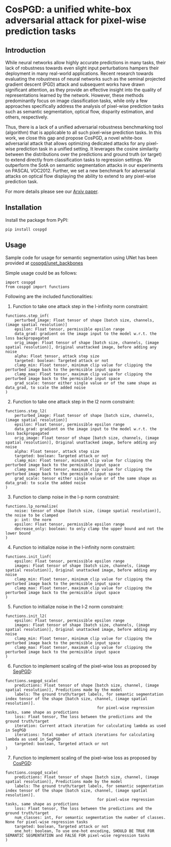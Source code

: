 # CosPGD: a unified white-box adversarial attack for pixel-wise prediction tasks

## Introduction

While neural networks allow highly accurate predictions in many tasks, their lack of robustness towards even slight input perturbations hampers their deployment in many real-world applications.
Recent research towards evaluating the robustness of neural networks such as the seminal projected gradient descent (PGD) attack and subsequent works have drawn significant attention, as they provide an effective insight into the quality of representations learned by the network.
However, these methods predominantly focus on image classification tasks, while only a few approaches specifically address the analysis of pixel-wise prediction tasks such as semantic segmentation, optical flow, disparity estimation, and others, respectively. 

Thus, there is a lack of a unified adversarial robustness benchmarking tool (algorithm) that is applicable to all such pixel-wise prediction tasks.
In this work, we close this gap and propose CosPGD, a novel white-box adversarial attack that allows optimizing dedicated attacks for any pixel-wise prediction task in a unified setting.
It leverages the cosine similarity between the distributions over the predictions and ground truth (or target) to extend directly from classification tasks to regression settings. 
We outperform the SotA on semantic segmentation attacks in our experiments on PASCAL VOC2012.
Further, we set a new benchmark for adversarial attacks on optical flow displaying the ability to extend to any pixel-wise prediction task.

For more details please see our [Arxiv paper](https://arxiv.org/abs/2302.02213).

## Installation

Install the package from PyPI:
```
pip install cospgd
```

## Usage
Sample code for usage for semantic segmentation using UNet has been provided at [cospgd/unet_backbones](https://github.com/shashankskagnihotri/cospgd/tree/main/unet_backbones)

Simple usage could be as follows:
```
import cospgd
from cospgd import functions
```

Following are the included functionalities:

1. Function to take one attack step in the l-infinity norm constraint:
```
functions.step_inf(
    perturbed_image: Float tensor of shape [batch size, channels, (image spatial resolution)]
    epsilon: Float tensor, permissible epsilon range
    data_grad: gradient on the image input to the model w.r.t. the loss backpropagated
    orig_image: Float tensor of shape [batch size, channels, (image spatial resolution)], Original unattacked image, before adding any noise
    alpha: Float tensor, attack step size
    targeted: boolean: Targeted attack or not
    clamp_min: Float tensor, minimum clip value for clipping the perturbed image back to the permisible input space
    clamp_max: Float tensor, maximum clip value for clipping the perturbed image back to the permisible input space
    grad_scale: tensor either single value or of the same shape as data_grad, to scale the added noise
)
```

2. Function to take one attack step in the l2 norm constraint:
```
functions.step_l2(
    perturbed_image: Float tensor of shape [batch size, channels, (image spatial resolution)]
    epsilon: Float tensor, permissible epsilon range
    data_grad: gradient on the image input to the model w.r.t. the loss backpropagated
    orig_image: Float tensor of shape [batch size, channels, (image spatial resolution)], Original unattacked image, before adding any noise
    alpha: Float tensor, attack step size
    targeted: boolean: Targeted attack or not
    clamp_min: Float tensor, minimum clip value for clipping the perturbed image back to the permisible input space
    clamp_max: Float tensor, maximum clip value for clipping the perturbed image back to the permisible input space
    grad_scale: tensor either single value or of the same shape as data_grad: to scale the added noise
)   
```

3. Function to clamp noise in the l-p norm constraint:
```
functions.lp_normalize(    
    noise: tensor of shape [batch size, (image spatial resolution)], the noise to be clamped
    p: int: the norm
    epsilon: Float tensor, permissible epsilon range
    decrease_only: boolean: to only clamp the upper bound and not the lower bound
)
```

4. Function to initialize noise in the l-infinity norm constraint:
```
functions.init_linf(
    epsilon: Float tensor, permissible epsilon range
    images: Float tensor of shape [batch size, channels, (image spatial resolution)], Original unattacked image, before adding any noise    
    clamp_min: Float tensor, minimum clip value for clipping the perturbed image back to the permisible input space
    clamp_max: Float tensor, maximum clip value for clipping the perturbed image back to the permisible input space    
)
```

5. Function to initialize noise in the l-2 norm constraint:
```
functions.init_l2(
    epsilon: Float tensor, permissible epsilon range
    images: Float tensor of shape [batch size, channels, (image spatial resolution)], Original unattacked image, before adding any noise    
    clamp_min: Float tensor, minimum clip value for clipping the perturbed image back to the permisible input space
    clamp_max: Float tensor, maximum clip value for clipping the perturbed image back to the permisible input space
)
```

6. Function to implement scaling of the pixel-wise loss as proposed by [SegPGD](https://arxiv.org/abs/2207.12391):     
```
functions.segpgd_scale(
    predictions: Float tensor of shape [batch size, channel, (image spatial resolution)], Predictions made by the model
    labels: The ground truth/target labels, for semantic segmentation index tensor of the shape [batch size, channel, (image spatial resolution)].
                                        for pixel-wise regression tasks, same shape as predictions
    loss: Float tensor, The loss between the predictions and the ground truth/target
    iteration: Current attack iteration for calculating lambda as used in SegPGD
    iterations: Total number of attack iterations for calculating lambda as used in SegPGD
    targeted: boolean, Targeted attack or not
)    
```

7. Function to implement scaling of the pixel-wise loss as proposed by [CosPGD](https://arxiv.org/abs/2302.02213):
```
functions.cospgd_scale(
    predictions: Float tensor of shape [batch size, channel, (image spatial resolution)], Predictions made by the model
    labels: The ground truth/target labels, for semantic segmentation index tensor of the shape [batch size, channel, (image spatial resolution)].
                                        for pixel-wise regression tasks, same shape as predictions
    loss: Float tensor, The loss between the predictions and the ground truth/target
    num_classes: int, For semantic segmentation the number of classes. None for pixel-wise regression tasks
    targeted: boolean, Targeted attack or not
    one_hot: boolean, To use one-hot encoding, SHOULD BE TRUE FOR SEMANTIC SEGMENTATION and FALSE FOR pixel-wise regression tasks    
)
```

